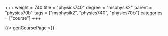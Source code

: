 +++
weight = 740
title = "physics740"
degree = "msphysik2"
parent = "physics70b"
tags = ["msphysik2", "physics740", "physics70b"]
categories = ["course"]
+++

{{< genCoursePage >}}
